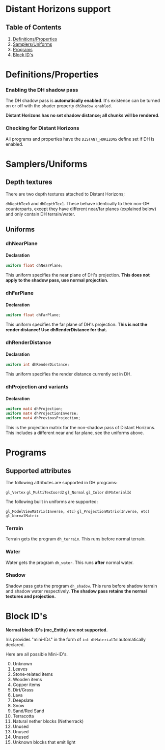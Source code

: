 # Distant Horizons support

## Table of Contents

1. [Definitions/Properties](#definitionsproperties)
2. [Samplers/Uniforms](#samplersuniforms)
3. [Programs](#programs)
4. [Block ID's](#block-ids)

# Definitions/Properties

### Enabling the DH shadow pass

The DH shadow pass is **automatically enabled**. It's existence can be turned on or off with the shader property `dhShadow.enabled`.

**Distant Horizons has no set shadow distance; all chunks will be rendered.**

### Checking for Distant Horizons

All programs and properties have the `DISTANT_HORIZONS` define set if DH is enabled.

# Samplers/Uniforms

## Depth textures

There are two depth textures attached to Distant Horizons;

`dhDepthTex0` and `dhDepthTex1`. These behave identically to their non-DH counterparts, except they have different near/far planes (explained below) and only contain DH terrain/water.

## Uniforms

### dhNearPlane

#### Declaration

```glsl
uniform float dhNearPlane;
```

This uniform specifies the near plane of DH's projection. **This does not apply to the shadow pass, use normal projection.**

### dhFarPlane

#### Declaration

```glsl
uniform float dhFarPlane;
```

This uniform specifies the far plane of DH's projection. **This is not the render distance! Use dhRenderDistance for that.**

### dhRenderDistance

#### Declaration

```glsl
uniform int dhRenderDistance;
```

This uniform specifies the render distance currently set in DH.

### dhProjection and variants

#### Declaration

```glsl
uniform mat4 dhProjection;
uniform mat4 dhProjectionInverse;
uniform mat4 dhPreviousProjection;
```

This is the projection matrix for the non-shadow pass of Distant Horizons. This includes a different near and far plane, see the uniforms above.

# Programs

## Supported attributes

The following attributes are supported in DH programs:

`gl_Vertex`
`gl_MultiTexCoord2`
`gl_Normal`
`gl_Color`
`dhMaterialId`

The following built in uniforms are supported:

`gl_ModelViewMatrix(Inverse, etc)`
`gl_ProjectionMatrix(Inverse, etc)`
`gl_NormalMatrix`

### Terrain

Terrain gets the program `dh_terrain`. This runs before normal terrain.

### Water

Water gets the program `dh_water`.  This runs **after** normal water.

### Shadow

Shadow pass gets the program `dh_shadow`. This runs before shadow terrain and shadow water respectively. **The shadow pass retains the normal textures and projection.**

# Block ID's

**Normal block ID's (mc_Entity) are not supported.**

Iris provides "mini-IDs" in the form of `int dhMaterialId` automatically declared.

Here are all possible Mini-ID's.

0. Unknown
1. Leaves
2. Stone-related items
3. Wooden items
4. Copper items 
5. Dirt/Grass 
6. Lava 
7. Deepslate 
8. Snow 
9. Sand/Red Sand 
10. Terracotta 
11. Natural nether blocks (Netherrack)
12. Unused 
13. Unused 
14. Unused 
14. Unknown blocks that emit light
